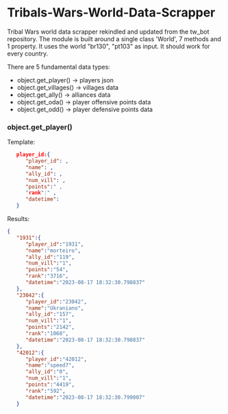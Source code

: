 # Tribals-Wars-World-Data-Scrapper
Tribal Wars world data scrapper rekindled and updated from the tw_bot repository. The module is built around a single class 'World', 7 methods and 1 property. It uses the world "br130", "pt103" as input. It should work for every country.

There are 5 fundamental data types:
- object.get_player() -> players json
- object.get_villages() -> villages data
- object.get_ally() -> alliances data
- object.get_oda() -> player offensive points data
- object.get_odd() -> player defensive points data

### object.get_player()
Template:
```json
   player_id:{
      "player_id": ,
      "name": ,
      "ally_id": ,
      "num_vill": ,
      "points":" ,
      "rank":" ,
      "datetime": 
   }
```

Results:
```json
{
   "1931":{
      "player_id":"1931",
      "name":"morteiro",
      "ally_id":"119",
      "num_vill":"1",
      "points":"54",
      "rank":"3716",
      "datetime":"2023-08-17 18:32:30.798837"
   },
   "23042":{
      "player_id":"23042",
      "name":"Ukraniano",
      "ally_id":"157",
      "num_vill":"1",
      "points":"2142",
      "rank":"1068",
      "datetime":"2023-08-17 18:32:30.798837"
   },
   "42012":{
      "player_id":"42012",
      "name":"speed7",
      "ally_id":"0",
      "num_vill":"1",
      "points":"4419",
      "rank":"592",
      "datetime":"2023-08-17 18:32:30.799807"
   }
```
